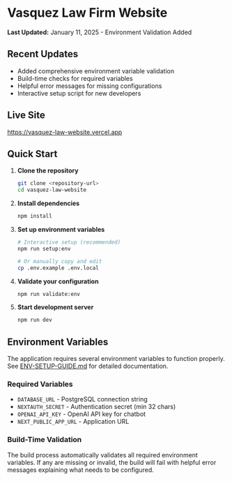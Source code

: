 # Vasquez Law Firm Website

**Last Updated:** January 11, 2025 - Environment Validation Added

## Recent Updates

- Added comprehensive environment variable validation
- Build-time checks for required variables
- Helpful error messages for missing configurations
- Interactive setup script for new developers

## Live Site

https://vasquez-law-website.vercel.app

## Quick Start

1. **Clone the repository**

   ```bash
   git clone <repository-url>
   cd vasquez-law-website
   ```

2. **Install dependencies**

   ```bash
   npm install
   ```

3. **Set up environment variables**

   ```bash
   # Interactive setup (recommended)
   npm run setup:env

   # Or manually copy and edit
   cp .env.example .env.local
   ```

4. **Validate your configuration**

   ```bash
   npm run validate:env
   ```

5. **Start development server**
   ```bash
   npm run dev
   ```

## Environment Variables

The application requires several environment variables to function properly. See [ENV-SETUP-GUIDE.md](./ENV-SETUP-GUIDE.md) for detailed documentation.

### Required Variables

- `DATABASE_URL` - PostgreSQL connection string
- `NEXTAUTH_SECRET` - Authentication secret (min 32 chars)
- `OPENAI_API_KEY` - OpenAI API key for chatbot
- `NEXT_PUBLIC_APP_URL` - Application URL

### Build-Time Validation

The build process automatically validates all required environment variables. If any are missing or invalid, the build will fail with helpful error messages explaining what needs to be configured.
